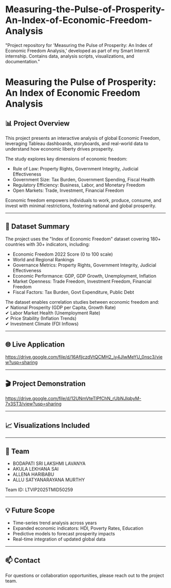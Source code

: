 # Measuring-the-Pulse-of-Prosperity-An-Index-of-Economic-Freedom-Analysis
"Project repository for 'Measuring the Pulse of Prosperity: An Index of Economic Freedom Analysis,' developed as part of my Smart InternX internship. Contains data, analysis scripts, visualizations, and documentation."
# Measuring the Pulse of Prosperity: An Index of Economic Freedom Analysis

## 📊 Project Overview  
This project presents an interactive analysis of global Economic Freedom, leveraging Tableau dashboards, storyboards, and real-world data to understand how economic liberty drives prosperity.

The study explores key dimensions of economic freedom:
- Rule of Law: Property Rights, Government Integrity, Judicial Effectiveness  
- Government Size: Tax Burden, Government Spending, Fiscal Health  
- Regulatory Efficiency: Business, Labor, and Monetary Freedom  
- Open Markets: Trade, Investment, Financial Freedom  

Economic freedom empowers individuals to work, produce, consume, and invest with minimal restrictions, fostering national and global prosperity.

---

## 📂 Dataset Summary  
The project uses the "Index of Economic Freedom" dataset covering 180+ countries with 30+ indicators, including:

- Economic Freedom 2022 Score (0 to 100 scale)
- World and Regional Rankings  
- Governance Metrics: Property Rights, Government Integrity, Judicial Effectiveness  
- Economic Performance: GDP, GDP Growth, Unemployment, Inflation  
- Market Openness: Trade Freedom, Investment Freedom, Financial Freedom  
- Fiscal Factors: Tax Burden, Govt Expenditure, Public Debt  

The dataset enables correlation studies between economic freedom and:  
✔ National Prosperity (GDP per Capita, Growth Rate)  
✔ Labor Market Health (Unemployment Rate)  
✔ Price Stability (Inflation Trends)  
✔ Investment Climate (FDI Inflows)  

---

## 🌐 Live Application  
https://drive.google.com/file/d/16AfljczdVtQCMH2_iy4JIwMeYU_0nsc3/view?usp=sharing

---

## 🎬 Project Demonstration  
https://drive.google.com/file/d/12UNmVteTlPfChN_rUbNJlqbyM-7x3ST3/view?usp=sharing

---

## 📈 Visualizations Included  


---


## 👥 Team  
- BODAPATI SRI LAKSHMI LAVANYA  
- AKULA LEKHANA SAI  
- ALLENA HARIBABU  
- ALLU SATYANARAYANA MURTHY  

Team ID: LTVIP2025TMID50259  

---

## 💡 Future Scope  
- Time-series trend analysis across years  
- Expanded economic indicators: HDI, Poverty Rates, Education  
- Predictive models to forecast prosperity impacts  
- Real-time integration of updated global data  

---

## 📫 Contact  
For questions or collaboration opportunities, please reach out to the project team.
